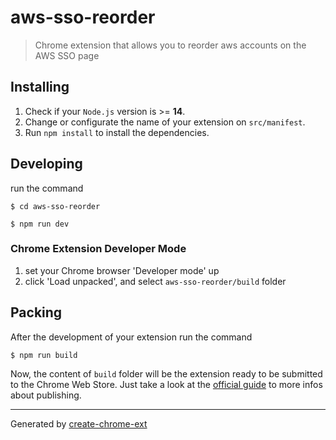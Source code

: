 # aws-sso-reorder

> Chrome extension that allows you to reorder aws accounts on the AWS SSO page

## Installing

1. Check if your `Node.js` version is >= **14**.
2. Change or configurate the name of your extension on `src/manifest`.
3. Run `npm install` to install the dependencies.

## Developing

run the command

```shell
$ cd aws-sso-reorder

$ npm run dev
```

### Chrome Extension Developer Mode

1. set your Chrome browser 'Developer mode' up
2. click 'Load unpacked', and select `aws-sso-reorder/build` folder

## Packing

After the development of your extension run the command

```shell
$ npm run build
```

Now, the content of `build` folder will be the extension ready to be submitted to the Chrome Web Store. Just take a look at the [official guide](https://developer.chrome.com/webstore/publish) to more infos about publishing.

---

Generated by [create-chrome-ext](https://github.com/guocaoyi/create-chrome-ext)
